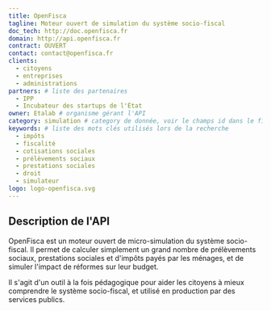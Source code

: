 ```yaml
---
title: OpenFisca
tagline: Moteur ouvert de simulation du système socio-fiscal
doc_tech: http://doc.openfisca.fr
domain: http://api.openfisca.fr
contract: OUVERT
contact: contact@openfisca.fr
clients:
  - citoyens
  - entreprises
  - administrations
partners: # liste des partenaires
  - IPP
  - Incubateur des startups de l'État
owner: Etalab # organisme gérant l'API
category: simulation # category de donnée, voir le champs id dans le fichier _config
keywords: # liste des mots clés utilisés lors de la recherche
  - impôts
  - fiscalité
  - cotisations sociales
  - prélèvements sociaux
  - prestations sociales
  - droit
  - simulateur
logo: logo-openfisca.svg
---
```


## Description de l'API

 OpenFisca est un moteur ouvert de micro-simulation du système socio-fiscal.
 Il permet de calculer simplement un grand nombre de prélèvements sociaux, prestations sociales et d'impôts payés
 par les ménages, et de simuler l'impact de réformes sur leur budget.

Il s'agit d'un outil à la fois pédagogique pour aider les citoyens à mieux comprendre le système socio-fiscal,
et utilisé en production par des services publics.
